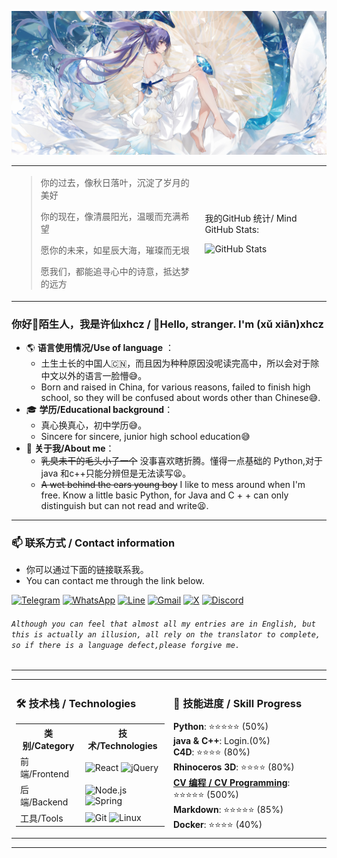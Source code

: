 [![Header](https://github.com/xhcz/xhcz/blob/main/20250214_220257.jpg)](http://www.coolapk.com/u/21190140)

<table>
<tr>
<td width="60%">

> 你的过去，像秋日落叶，沉淀了岁月的美好
>
> 你的现在，像清晨阳光，温暖而充满希望
>
> 愿你的未来，如星辰大海，璀璨而无垠
>
> 愿我们，都能追寻心中的诗意，抵达梦的远方

</td>
<td>

我的GitHub 统计/ Mind GitHub Stats:

![GitHub Stats](https://github-readme-stats.vercel.app/api?username=xhcz&show_icons=true&theme=radical)

</td>
</tr>
</table>

### 你好👋陌生人，我是许仙xhcz / 👋Hello, stranger. I'm (xǔ xiān)xhcz

- 🌎 **语言使用情况/Use of language** ：
   - 土生土长的中国人🇨🇳，而且因为种种原因没呢读完高中，所以会对于除中文以外的语言一脸懵😅。
   - Born and raised in China, for various reasons, failed to finish high school, so they will be confused about words other than Chinese😅.
- 🎓 **学历/Educational background**：
    - 真心换真心，初中学历😅。
    - Sincere for sincere, junior high school education😅
- 🤔 **关于我/About me**：
    - ~~乳臭未干的毛头小子一个~~ 没事喜欢瞎折腾。懂得一点基础的 Python,对于java 和c++只能分辨但是无法读写😫。
    -  ~~A wet behind the ears young boy~~ I like to mess around when I'm free. Know a little basic Python, for Java and C + + can only distinguish but can not read and write😫.

---

### 📫 联系方式 / Contact information

- 你可以通过下面的链接联系我。
- You can contact me through the link below.

<p align="left">
  <a href="https://t.me/xhcz0763" target="_blank"><img src="https://img.shields.io/badge/-TELEGRAM-2CA5E0?style=for-the-badge&logo=telegram&logoColor=white" alt="Telegram"></a>
  <a href="https://wa.me/qr/MAZVJ4PYVWXTC1" target="_blank"><img src="https://img.shields.io/badge/-WHATSAPP-25D366?style=for-the-badge&logo=whatsapp&logoColor=white" alt="WhatsApp"></a>
  <a href="https://line.me/ti/p/nyBRr8Gz7J" target="_blank"><img src="https://img.shields.io/badge/-LINE-00C300?style=for-the-badge&logo=line&logoColor=white" alt="Line"></a>
  <a href="mailto:xhcz763@mail.com" target="_blank"><img src="https://img.shields.io/badge/-GMAIL-D14836?style=for-the-badge&logo=gmail&logoColor=white" alt="Gmail"></a>
  <a href="https://x.com/xhcz763" target="_blank"><img src="https://img.shields.io/badge/-X-000000?style=for-the-badge&logo=x&logoColor=white" alt="X"></a>
  <a href="https://discord.com/users/xhcz763" target="_blank"><img src="https://img.shields.io/badge/-DISCORD-5865F2?style=for-the-badge&logo=discord&logoColor=white" alt="Discord"></a>
</p>

###### `Although you can feel that almost all my entries are in English, but this is actually an illusion, all rely on the translator to complete, so if there is a language defect,please forgive me.`

---

<!-- 使用HTML表格创建两列布局 -->
<table>
  <tr>
    <td width="50%" valign="top">
      <h3>🛠️ 技术栈 / Technologies</h3>
      <!-- 左列：使用纯HTML确保徽章正常显示 -->
      <table>
        <tr>
          <th>类别/Category</th>
          <th>技术/Technologies</th>
        </tr>
        <tr>
          <td>前端/Frontend</td>
          <td>
            <img src="https://img.shields.io/badge/-React-61DAFB?style=flat-square&logo=react&logoColor=white" alt="React"> 
            <img src="https://img.shields.io/badge/-jQuery-0769AD?style=flat-square&logo=jquery&logoColor=white" alt="jQuery">
          </td>
        </tr>
        <tr>
          <td>后端/Backend</td>
          <td>
            <img src="https://img.shields.io/badge/-Node.js-339933?style=flat-square&logo=node.js&logoColor=white" alt="Node.js">
            <img src="https://img.shields.io/badge/-Spring-6DB33F?style=flat-square&logo=spring&logoColor=white" alt="Spring">
          </td>
        </tr>
        <tr>
          <td>工具/Tools</td>
          <td>
            <img src="https://img.shields.io/badge/-Git-F05032?style=flat-square&logo=git&logoColor=white" alt="Git">
            <img src="https://img.shields.io/badge/-Linux-FCC624?style=flat-square&logo=linux&logoColor=black" alt="Linux">
          </td>
        </tr>
      </table>
    </td>
    <td width="50%" valign="top">
      <h3>🚀 技能进度 / Skill Progress</h3>
      <!-- 右列：使用<br>换行，完美还原原始的紧凑布局和格式 -->
      <b>Python</b>: ⭐⭐⭐⭐⭐ (50%)<br>
      <b>java & C++</b>: Login.(0%)<br>
      <b>C4D</b>: ⭐⭐⭐⭐ (80%)<br>
      <b>Rhinoceros 3D</b>: ⭐⭐⭐⭐ (80%)<br>
      <b><a href="#" title="面向 Ctrl-C Ctrl-V 编程 / Ctrl-C and Ctrl-V orient programming">CV 编程 / CV Programming</a></b>: ⭐⭐⭐⭐⭐ (500%)<br>
      <b>Markdown</b>: ⭐⭐⭐⭐⭐ (85%)<br>
      <b>Docker</b>: ⭐⭐⭐⭐ (40%)
    </td>
  </tr>
</table>

---
